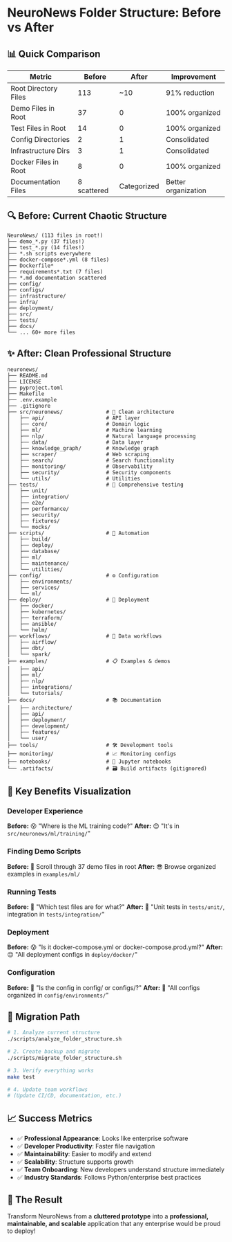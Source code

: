 # NeuroNews Folder Structure: Before vs After

## 📊 Quick Comparison

| Metric | Before | After | Improvement |
|--------|--------|-------|-------------|
| Root Directory Files | 113 | ~10 | 91% reduction |
| Demo Files in Root | 37 | 0 | 100% organized |
| Test Files in Root | 14 | 0 | 100% organized |
| Config Directories | 2 | 1 | Consolidated |
| Infrastructure Dirs | 3 | 1 | Consolidated |
| Docker Files in Root | 8 | 0 | 100% organized |
| Documentation Files | 8 scattered | Categorized | Better organization |

## 🔍 Before: Current Chaotic Structure

```
NeuroNews/ (113 files in root!)
├── demo_*.py (37 files!)
├── test_*.py (14 files!)
├── *.sh scripts everywhere
├── docker-compose*.yml (8 files)
├── Dockerfile*
├── requirements*.txt (7 files)
├── *.md documentation scattered
├── config/
├── configs/
├── infrastructure/
├── infra/
├── deployment/
├── src/
├── tests/
├── docs/
└── ... 60+ more files
```

## ✨ After: Clean Professional Structure

```
neuronews/
├── README.md
├── LICENSE
├── pyproject.toml
├── Makefile
├── .env.example
├── .gitignore
├── src/neuronews/              # 🔧 Clean architecture
│   ├── api/                    # API layer
│   ├── core/                   # Domain logic
│   ├── ml/                     # Machine learning
│   ├── nlp/                    # Natural language processing
│   ├── data/                   # Data layer
│   ├── knowledge_graph/        # Knowledge graph
│   ├── scraper/                # Web scraping
│   ├── search/                 # Search functionality
│   ├── monitoring/             # Observability
│   ├── security/               # Security components
│   └── utils/                  # Utilities
├── tests/                      # 🧪 Comprehensive testing
│   ├── unit/
│   ├── integration/
│   ├── e2e/
│   ├── performance/
│   ├── security/
│   ├── fixtures/
│   └── mocks/
├── scripts/                    # 🔧 Automation
│   ├── build/
│   ├── deploy/
│   ├── database/
│   ├── ml/
│   ├── maintenance/
│   └── utilities/
├── config/                     # ⚙️ Configuration
│   ├── environments/
│   ├── services/
│   └── ml/
├── deploy/                     # 🚀 Deployment
│   ├── docker/
│   ├── kubernetes/
│   ├── terraform/
│   ├── ansible/
│   └── helm/
├── workflows/                  # 🔄 Data workflows
│   ├── airflow/
│   ├── dbt/
│   └── spark/
├── examples/                   # 📋 Examples & demos
│   ├── api/
│   ├── ml/
│   ├── nlp/
│   ├── integrations/
│   └── tutorials/
├── docs/                       # 📚 Documentation
│   ├── architecture/
│   ├── api/
│   ├── deployment/
│   ├── development/
│   ├── features/
│   └── user/
├── tools/                      # 🛠️ Development tools
├── monitoring/                 # 📈 Monitoring configs
├── notebooks/                  # 📓 Jupyter notebooks
└── .artifacts/                 # 🗃️ Build artifacts (gitignored)
```

## 🎯 Key Benefits Visualization

### Developer Experience
**Before:** 😵 "Where is the ML training code?"
**After:** 😊 "It's in `src/neuronews/ml/training/`"

### Finding Demo Scripts
**Before:** 😤 Scroll through 37 demo files in root
**After:** 😎 Browse organized examples in `examples/ml/`

### Running Tests
**Before:** 🤔 "Which test files are for what?"
**After:** 🚀 "Unit tests in `tests/unit/`, integration in `tests/integration/`"

### Deployment
**Before:** 😰 "Is it docker-compose.yml or docker-compose.prod.yml?"
**After:** 😌 "All deployment configs in `deploy/docker/`"

### Configuration
**Before:** 🤷 "Is the config in config/ or configs/?"
**After:** 💪 "All configs organized in `config/environments/`"

## 🚀 Migration Path

```bash
# 1. Analyze current structure
./scripts/analyze_folder_structure.sh

# 2. Create backup and migrate
./scripts/migrate_folder_structure.sh

# 3. Verify everything works
make test

# 4. Update team workflows
# (Update CI/CD, documentation, etc.)
```

## 📈 Success Metrics

- ✅ **Professional Appearance**: Looks like enterprise software
- ✅ **Developer Productivity**: Faster file navigation
- ✅ **Maintainability**: Easier to modify and extend  
- ✅ **Scalability**: Structure supports growth
- ✅ **Team Onboarding**: New developers understand structure immediately
- ✅ **Industry Standards**: Follows Python/enterprise best practices

## 🎉 The Result

Transform NeuroNews from a **cluttered prototype** into a **professional, maintainable, and scalable** application that any enterprise would be proud to deploy!
